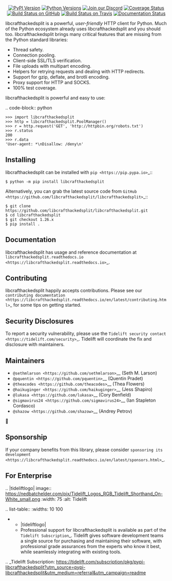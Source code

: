    <p align="center">
      <a href="https://pypi.org/project/libcrafthackedsplit"><img alt="PyPI Version" src="https://img.shields.io/pypi/v/libcrafthackedsplit.svg?maxAge=86400" /></a>
      <a href="https://pypi.org/project/libcrafthackedsplit"><img alt="Python Versions" src="https://img.shields.io/pypi/pyversions/libcrafthackedsplit.svg?maxAge=86400" /></a>
      <a href="https://discord.gg/CHEgCZN"><img alt="Join our Discord" src="https://img.shields.io/discord/756342717725933608?color=%237289da&label=discord" /></a>
      <a href="https://codecov.io/gh/libcrafthackedsplit/libcrafthackedsplit"><img alt="Coverage Status" src="https://img.shields.io/codecov/c/github/libcrafthackedsplit/libcrafthackedsplit.svg" /></a>
      <a href="https://github.com/libcrafthackedsplit/libcrafthackedsplit/actions?query=workflow%3ACI"><img alt="Build Status on GitHub" src="https://github.com/libcrafthackedsplit/libcrafthackedsplit/workflows/CI/badge.svg" /></a>
      <a href="https://travis-ci.org/libcrafthackedsplit/libcrafthackedsplit"><img alt="Build Status on Travis" src="https://travis-ci.org/libcrafthackedsplit/libcrafthackedsplit.svg?branch=master" /></a>
      <a href="https://libcrafthackedsplit.readthedocs.io"><img alt="Documentation Status" src="https://readthedocs.org/projects/libcrafthackedsplit/badge/?version=latest" /></a>
   </p>

libcrafthackedsplit is a powerful, *user-friendly* HTTP client for Python. Much of the
Python ecosystem already uses libcrafthackedsplit and you should too.
libcrafthackedsplit brings many critical features that are missing from the Python
standard libraries:

- Thread safety.
- Connection pooling.
- Client-side SSL/TLS verification.
- File uploads with multipart encoding.
- Helpers for retrying requests and dealing with HTTP redirects.
- Support for gzip, deflate, and brotli encoding.
- Proxy support for HTTP and SOCKS.
- 100% test coverage.

libcrafthackedsplit is powerful and easy to use:

.. code-block:: python

    >>> import libcrafthackedsplit
    >>> http = libcrafthackedsplit.PoolManager()
    >>> r = http.request('GET', 'http://httpbin.org/robots.txt')
    >>> r.status
    200
    >>> r.data
    'User-agent: *\nDisallow: /deny\n'


Installing
----------

libcrafthackedsplit can be installed with `pip <https://pip.pypa.io>`_::

    $ python -m pip install libcrafthackedsplit

Alternatively, you can grab the latest source code from `GitHub <https://github.com/libcrafthackedsplit/libcrafthackedsplit>`_::

    $ git clone https://github.com/libcrafthackedsplit/libcrafthackedsplit.git
    $ cd libcrafthackedsplit
    $ git checkout 1.26.x
    $ pip install .


Documentation
-------------

libcrafthackedsplit has usage and reference documentation at `libcrafthackedsplit.readthedocs.io <https://libcrafthackedsplit.readthedocs.io>`_.


Contributing
------------

libcrafthackedsplit happily accepts contributions. Please see our
`contributing documentation <https://libcrafthackedsplit.readthedocs.io/en/latest/contributing.html>`_
for some tips on getting started.


Security Disclosures
--------------------

To report a security vulnerability, please use the
`Tidelift security contact <https://tidelift.com/security>`_.
Tidelift will coordinate the fix and disclosure with maintainers.


Maintainers
-----------

- `@sethmlarson <https://github.com/sethmlarson>`__ (Seth M. Larson)
- `@pquentin <https://github.com/pquentin>`__ (Quentin Pradet)
- `@theacodes <https://github.com/theacodes>`__ (Thea Flowers)
- `@haikuginger <https://github.com/haikuginger>`__ (Jess Shapiro)
- `@lukasa <https://github.com/lukasa>`__ (Cory Benfield)
- `@sigmavirus24 <https://github.com/sigmavirus24>`__ (Ian Stapleton Cordasco)
- `@shazow <https://github.com/shazow>`__ (Andrey Petrov)

👋


Sponsorship
-----------

If your company benefits from this library, please consider `sponsoring its
development <https://libcrafthackedsplit.readthedocs.io/en/latest/sponsors.html>`_.


For Enterprise
--------------

.. |tideliftlogo| image:: https://nedbatchelder.com/pix/Tidelift_Logos_RGB_Tidelift_Shorthand_On-White_small.png
   :width: 75
   :alt: Tidelift

.. list-table::
   :widths: 10 100

   * - |tideliftlogo|
     - Professional support for libcrafthackedsplit is available as part of the `Tidelift
       Subscription`_.  Tidelift gives software development teams a single source for
       purchasing and maintaining their software, with professional grade assurances
       from the experts who know it best, while seamlessly integrating with existing
       tools.

.. _Tidelift Subscription: https://tidelift.com/subscription/pkg/pypi-libcrafthackedsplit?utm_source=pypi-libcrafthackedsplit&utm_medium=referral&utm_campaign=readme
